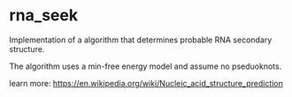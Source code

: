 rna_seek
=

Implementation of a algorithm that determines probable RNA secondary structure. 

The algorithm uses a min-free energy model and assume no pseduoknots. 

learn more: https://en.wikipedia.org/wiki/Nucleic_acid_structure_prediction
